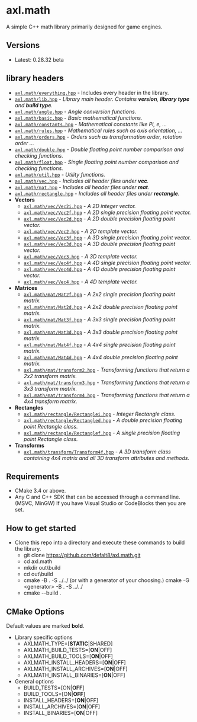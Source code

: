 # axl.math

A simple C++ math library primarily designed for game engines.

## Versions

- Latest: 0.28.32 beta

## library headers

- [`axl.math/everything.hpp`](/include/axl.math/everything.hpp) - Includes every header in the library.
- [`axl.math/lib.hpp`](/include/axl.math/lib.hpp) - *Library main header. Contains ***version***, ***library type*** and ***build type***.*
- [`axl.math/angle.hpp`](/include/axl.math/angle.hpp) - *Angle conversion functions.*
- [`axl.math/basic.hpp`](/include/axl.math/basic.hpp) - *Basic mathematical functions.*
- [`axl.math/constants.hpp`](/include/axl.math/constants.hpp) - *Mathematical constants like Pi, e, ...*
- [`axl.math/rules.hpp`](/include/axl.math/rules.hpp) - *Mathematical rules such as axis orientation, ...*
- [`axl.math/orders.hpp`](/include/axl.math/orders.hpp) - *Orders such as transformation order, rotation order ...*
- [`axl.math/double.hpp`](/include/axl.math/double.hpp) - *Double floating point number comparison and checking functions.*
- [`axl.math/float.hpp`](/include/axl.math/float.hpp) - *Single floating point number comparison and checking functions.*
- [`axl.math/util.hpp`](/include/axl.math/util.hpp) - *Utility functions.*
- [`axl.math/vec.hpp`](/include/axl.math/vec.hpp) - *Includes all header files under **vec**.*
- [`axl.math/mat.hpp`](/include/axl.math/mat.hpp) - *Includes all header files under **mat**.*
- [`axl.math/rectangle.hpp`](/include/axl.math/rectangle.hpp) - *Includes all header files under **rectangle**.*
- **Vectors**
  - [`axl.math/vec/Vec2i.hpp`](/include/axl.math/vec/Vec2i.hpp) - *A 2D integer vector.*
  - [`axl.math/vec/Vec2f.hpp`](/include/axl.math/vec/Vec2f.hpp) - *A 2D single precision floating point vector.*
  - [`axl.math/vec/Vec2d.hpp`](/include/axl.math/vec/Vec2d.hpp) - *A 2D double precision floating point vector.*
  - [`axl.math/vec/Vec2.hpp`](/include/axl.math/vec/Vec2.hpp) - *A 2D template vector.*
  - [`axl.math/vec/Vec3f.hpp`](/include/axl.math/vec/Vec3f.hpp) - *A 3D single precision floating point vector.*
  - [`axl.math/vec/Vec3d.hpp`](/include/axl.math/vec/Vec3d.hpp) - *A 3D double precision floating point vector.*
  - [`axl.math/vec/Vec3.hpp`](/include/axl.math/vec/Vec3.hpp) - *A 3D template vector.*
  - [`axl.math/vec/Vec4f.hpp`](/include/axl.math/vec/Vec4f.hpp) - *A 4D single precision floating point vector.*
  - [`axl.math/vec/Vec4d.hpp`](/include/axl.math/vec/Vec4d.hpp) - *A 4D double precision floating point vector.*
  - [`axl.math/vec/Vec4.hpp`](/include/axl.math/vec/Vec4.hpp) - *A 4D template vector.*
- **Matrices**
  - [`axl.math/mat/Mat2f.hpp`](/include/axl.math/mat/Mat2f.hpp) - *A 2x2 single precision floating point matrix.*
  - [`axl.math/mat/Mat2d.hpp`](/include/axl.math/mat/Mat2d.hpp) - *A 2x2 double precision floating point matrix.*
  - [`axl.math/mat/Mat3f.hpp`](/include/axl.math/mat/Mat3f.hpp) - *A 3x3 single precision floating point matrix.*
  - [`axl.math/mat/Mat3d.hpp`](/include/axl.math/mat/Mat3d.hpp) - *A 3x3 double precision floating point matrix.*
  - [`axl.math/mat/Mat4f.hpp`](/include/axl.math/mat/Mat4f.hpp) - *A 4x4 single precision floating point matrix.*
  - [`axl.math/mat/Mat4d.hpp`](/include/axl.math/mat/Mat4d.hpp) - *A 4x4 double precision floating point matrix.*
  - [`axl.math/mat/transform2.hpp`](/include/axl.math/mat/transform2.hpp) - *Transforming functions that return a 2x2 transform matrix.*
  - [`axl.math/mat/transform3.hpp`](/include/axl.math/mat/transform3.hpp) - *Transforming functions that return a 3x3 transform matrix.*
  - [`axl.math/mat/transform4.hpp`](/include/axl.math/mat/transform4.hpp) - *Transforming functions that return a 4x4 transform matrix.*
- **Rectangles**
  - [`axl.math/rectangle/Rectanglei.hpp`](/include/axl.math/rectangle/Rectanglei.hpp) - *Integer Rectangle class.*
  - [`axl.math/rectangle/Rectangled.hpp`](/include/axl.math/rectangle/Rectangled.hpp) - *A double precision floating point Rectangle class.*
  - [`axl.math/rectangle/Rectanglef.hpp`](/include/axl.math/rectangle/Rectanglef.hpp) - *A single precision floating point Rectangle class.*
- **Transforms**
  - [`axl.math/transform/Transform4f.hpp`](/include/axl.math/transform/Transform4f.hpp) - *A 3D transform class containing 4x4 matrix and all 3D transform attributes and methods.*

## Requirements

- CMake 3.4 or above.
- Any C and C++ SDK that can be accessed through a command line. (MSVC, MinGW) If you have Visual Studio or CodeBlocks then you are set.

## How to get started

- Clone this repo into a directory and execute these commands to build the library.
  - git clone https://github.com/defalt8/axl.math.git
  - cd axl.math
  - mkdir out\\build
  - cd out\\build
  - cmake -B . -S ../../ (or with a generator of your choosing.) cmake -G \<generator\> -B . -S ../../
  - cmake --build .

## CMake Options

Default values are marked **bold**.

- Library specific options
  - AXLMATH_TYPE=[**STATIC**|SHARED]
  - AXLMATH_BUILD_TESTS=[**ON**|OFF]
  - AXLMATH_BUILD_TOOLS=[**ON**|OFF]
  - AXLMATH_INSTALL_HEADERS=[**ON**|OFF]
  - AXLMATH_INSTALL_ARCHIVES=[**ON**|OFF]
  - AXLMATH_INSTALL_BINARIES=[**ON**|OFF]
- General options
  - BUILD_TESTS=[ON|**OFF**]
  - BUILD_TOOLS=[ON|**OFF**]
  - INSTALL_HEADERS=[**ON**|OFF]
  - INSTALL_ARCHIVES=[**ON**|OFF]
  - INSTALL_BINARIES=[**ON**|OFF]
